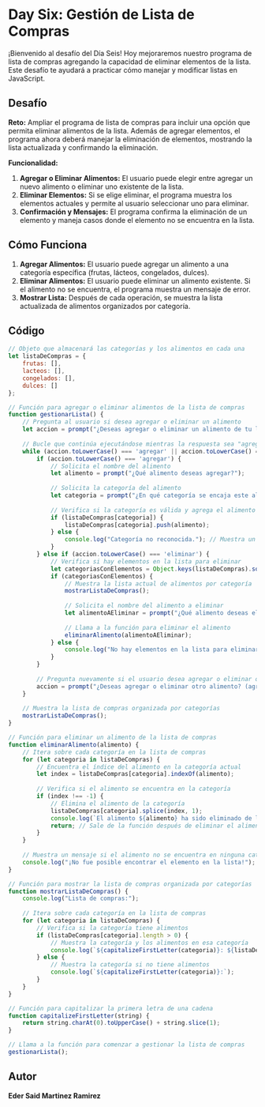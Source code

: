 # Day Six: Gestión de Lista de Compras

¡Bienvenido al desafío del Día Seis! Hoy mejoraremos nuestro programa de lista de compras agregando la capacidad de eliminar elementos de la lista. Este desafío te ayudará a practicar cómo manejar y modificar listas en JavaScript.

## Desafío

**Reto:** Ampliar el programa de lista de compras para incluir una opción que permita eliminar alimentos de la lista. Además de agregar elementos, el programa ahora deberá manejar la eliminación de elementos, mostrando la lista actualizada y confirmando la eliminación.

**Funcionalidad:**
1. **Agregar o Eliminar Alimentos:** El usuario puede elegir entre agregar un nuevo alimento o eliminar uno existente de la lista.
2. **Eliminar Elementos:** Si se elige eliminar, el programa muestra los elementos actuales y permite al usuario seleccionar uno para eliminar.
3. **Confirmación y Mensajes:** El programa confirma la eliminación de un elemento y maneja casos donde el elemento no se encuentra en la lista.

## Cómo Funciona

1. **Agregar Alimentos:** El usuario puede agregar un alimento a una categoría específica (frutas, lácteos, congelados, dulces).
2. **Eliminar Alimentos:** El usuario puede eliminar un alimento existente. Si el alimento no se encuentra, el programa muestra un mensaje de error.
3. **Mostrar Lista:** Después de cada operación, se muestra la lista actualizada de alimentos organizados por categoría.

## Código

```javascript
// Objeto que almacenará las categorías y los alimentos en cada una
let listaDeCompras = {
    frutas: [],
    lacteos: [],
    congelados: [],
    dulces: []
};

// Función para agregar o eliminar alimentos de la lista de compras
function gestionarLista() {
    // Pregunta al usuario si desea agregar o eliminar un alimento
    let accion = prompt("¿Deseas agregar o eliminar un alimento de tu lista de compras? (agregar/eliminar)");
    
    // Bucle que continúa ejecutándose mientras la respuesta sea "agregar" o "eliminar"
    while (accion.toLowerCase() === 'agregar' || accion.toLowerCase() === 'eliminar') {
        if (accion.toLowerCase() === 'agregar') {
            // Solicita el nombre del alimento
            let alimento = prompt("¿Qué alimento deseas agregar?");
            
            // Solicita la categoría del alimento
            let categoria = prompt("¿En qué categoría se encaja este alimento? (frutas, lácteos, congelados, dulces)");
            
            // Verifica si la categoría es válida y agrega el alimento a la lista correspondiente
            if (listaDeCompras[categoria]) {
                listaDeCompras[categoria].push(alimento);
            } else {
                console.log("Categoría no reconocida."); // Muestra un mensaje si la categoría no es válida
            }
        } else if (accion.toLowerCase() === 'eliminar') {
            // Verifica si hay elementos en la lista para eliminar
            let categoriasConElementos = Object.keys(listaDeCompras).some(categoria => listaDeCompras[categoria].length > 0);
            if (categoriasConElementos) {
                // Muestra la lista actual de alimentos por categoría
                mostrarListaDeCompras();
                
                // Solicita el nombre del alimento a eliminar
                let alimentoAEliminar = prompt("¿Qué alimento deseas eliminar?");
                
                // Llama a la función para eliminar el alimento
                eliminarAlimento(alimentoAEliminar);
            } else {
                console.log("No hay elementos en la lista para eliminar."); // Muestra un mensaje si no hay elementos
            }
        }
        
        // Pregunta nuevamente si el usuario desea agregar o eliminar otro alimento
        accion = prompt("¿Deseas agregar o eliminar otro alimento? (agregar/eliminar)");
    }
    
    // Muestra la lista de compras organizada por categorías
    mostrarListaDeCompras();
}

// Función para eliminar un alimento de la lista de compras
function eliminarAlimento(alimento) {
    // Itera sobre cada categoría en la lista de compras
    for (let categoria in listaDeCompras) {
        // Encuentra el índice del alimento en la categoría actual
        let index = listaDeCompras[categoria].indexOf(alimento);
        
        // Verifica si el alimento se encuentra en la categoría
        if (index !== -1) {
            // Elimina el alimento de la categoría
            listaDeCompras[categoria].splice(index, 1);
            console.log(`El alimento ${alimento} ha sido eliminado de la categoría ${categoria}.`);
            return; // Sale de la función después de eliminar el alimento
        }
    }
    
    // Muestra un mensaje si el alimento no se encuentra en ninguna categoría
    console.log("¡No fue posible encontrar el elemento en la lista!");
}

// Función para mostrar la lista de compras organizada por categorías
function mostrarListaDeCompras() {
    console.log("Lista de compras:");
    
    // Itera sobre cada categoría en la lista de compras
    for (let categoria in listaDeCompras) {
        // Verifica si la categoría tiene alimentos
        if (listaDeCompras[categoria].length > 0) {
            // Muestra la categoría y los alimentos en esa categoría
            console.log(`${capitalizeFirstLetter(categoria)}: ${listaDeCompras[categoria].join(", ")}`);
        } else {
            // Muestra la categoría si no tiene alimentos
            console.log(`${capitalizeFirstLetter(categoria)}:`);
        }
    }
}

// Función para capitalizar la primera letra de una cadena
function capitalizeFirstLetter(string) {
    return string.charAt(0).toUpperCase() + string.slice(1);
}

// Llama a la función para comenzar a gestionar la lista de compras
gestionarLista();
```

## Autor

**Eder Said Martinez Ramirez**
